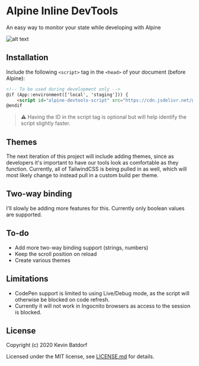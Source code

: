 # Alpine Inline DevTools
An easy way to monitor your state while developing with Alpine

![alt text](assets/devtools.gif "Title")

## Installation

Include the following `<script>` tag in the `<head>` of your document (before Alpine):

```html
<!-- To be used during development only -->
@if (App::environment(['local', 'staging'])) {
    <script id="alpine-devtools-script" src="https://cdn.jsdelivr.net/gh/kevinbatdorf/alpine-inline-devtools@0.5.1/dist/index.js"></script>
@endif
```
> ⚠️ Having the ID in the script tag is optional but will help identify the script slightly faster.

## Themes
The next iteration of this project will include adding themes, since as developers it's important to have our tools look as comfortable as they function. Currently, all of TailwindCSS is being pulled in as well, which will most likely change to instead pull in a custom build per theme.

## Two-way binding
I'll slowly be adding more features for this. Currently only boolean values are supported.

## To-do
* Add more two-way binding support (strings, numbers)
* Keep the scroll position on reload
* Create various themes

## Limitations
* CodePen support is limited to using Live/Debug mode, as the script will otherwise be blocked on code refresh.
* Currently it will not work in Ingocnito browsers as access to the session is blocked.

## License

Copyright (c) 2020 Kevin Batdorf

Licensed under the MIT license, see [LICENSE.md](LICENSE.md) for details.
